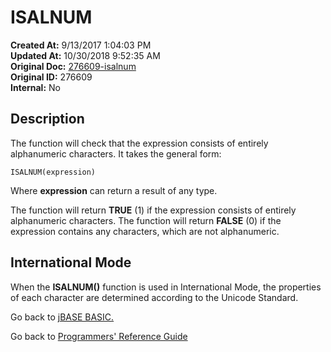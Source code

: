 # ISALNUM

**Created At:** 9/13/2017 1:04:03 PM  
**Updated At:** 10/30/2018 9:52:35 AM  
**Original Doc:** [276609-isalnum](https://docs.jbase.com/36868-jbase-basic/276609-isalnum)  
**Original ID:** 276609  
**Internal:** No  

## Description

The function will check that the expression consists of entirely alphanumeric characters. It takes the general form:

```
ISALNUM(expression)
```

Where **expression** can return a result of any type.

The function will return **TRUE** (1) if the expression consists of entirely alphanumeric characters. The function will return **FALSE** (0) if the expression contains any characters, which are not alphanumeric.

## International Mode

When the **ISALNUM()** function is used in International Mode, the properties of each character are determined according to the Unicode Standard.

Go back to [jBASE BASIC.](./../jbase-basic-programmers-reference-guide)

Go back to [Programmers' Reference Guide](./../../reference-guides/jbc/README.md)
